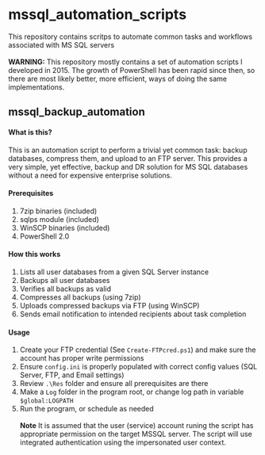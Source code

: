# mssql_automation_scripts
This repository contains scritps to automate common tasks and workflows associated with MS SQL servers<br><br>
<b>WARNING:</b> This repository mostly contains a set of automation scripts I developed in 2015. The growth of PowerShell has been rapid since then, so there are most likely better, more efficient, ways of doing the same implementations.
## mssql_backup_automation
#### What is this?
This is an automation script to perform a trivial yet common task: backup databases, compress them, and upload to an FTP server. This provides a very simple, yet effective, backup and DR solution for MS SQL databases without a need for expensive enterprise solutions.
#### Prerequisites
1. 7zip binaries (included)
2. sqlps module (included)
3. WinSCP binaries (included)
4. PowerShell 2.0
#### How this works
1. Lists all user databases from a given SQL Server instance
2. Backups all user databases
3. Verifies all backups as valid
4. Compresses all backups (using 7zip)
5. Uploads compressed backups via FTP (using WinSCP)
6. Sends email notification to intended recipients about task completion
#### Usage
1. Create your FTP credential (See `Create-FTPcred.ps1`) and make sure the account has proper write permissions
2. Ensure `config.ini` is properly populated with correct config values (SQL Server, FTP, and Email settings)
3. Review `.\Res` folder and ensure all prerequisites are there
4. Make a `Log` folder in the program root, or change log path in variable `$global:LOGPATH`
5. Run the program, or schedule as needed<br><br>
<b>Note</b> It is assumed that the user (service) account runing the script has appropriate permission on the target MSSQL server. The script will use integrated authentication using the impersonated user context.
